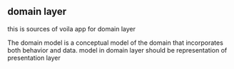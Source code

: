 ## domain layer

this is sources of voila app for domain layer

The domain model is a conceptual model of the domain that incorporates both behavior and data.
model in domain layer should be representation of presentation layer

